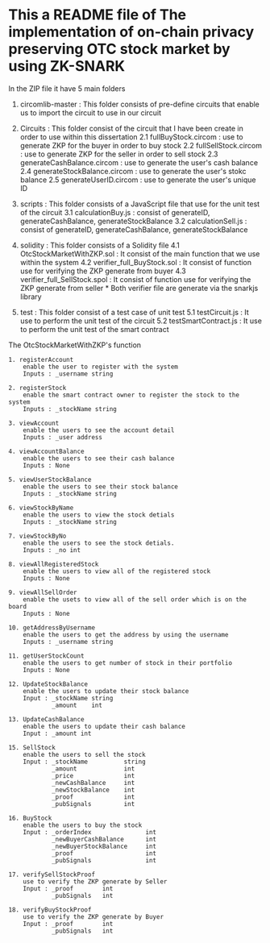# This a README file of The implementation of on-chain privacy preserving OTC stock market by using ZK-SNARK

In the ZIP file it have 5 main folders

1. circomlib-master : This folder consists of pre-define circuits that enable us to import the circuit to use in our circuit

2. Circuits : This folder consist of the circuit that I have been create in order to use within this dissertation
        2.1 fullBuyStock.circom                 : use to generate ZKP for the buyer in order to buy stock
        2.2 fullSellStock.circom                : use to generate ZKP for the seller in order to sell stock
        2.3 generateCashBalance.circom          : use to generate the user's cash balance
        2.4 generateStockBalance.circom         : use to generate the user's stokc balance
        2.5 generateUserID.circom               : use to generate the user's unique ID

3. scripts : This folder consists of a JavaScript file that use for the unit test of the circuit
        3.1 calculationBuy.js                   : consist of generateID, generateCashBalance, generateStockBalance 
        3.2 calculationSell.js                  : consist of generateID, generateCashBalance, generateStockBalance 

4. solidity : This folder consists of a Solidity file
        4.1 OtcStockMarketWithZKP.sol           : It consist of the main function that we use within the system
        4.2 verifier_full_BuyStock.sol          : It consist of function use for verifying the ZKP generate from buyer
        4.3 verifier_full_SellStock.spol        : It consist of function use for verifying the ZKP generate from seller
        * Both verifier file are generate via the snarkjs library

5. test : This folder consist of a test case of unit test
        5.1 testCircuit.js                      : It use to perform the unit test of the circuit
        5.2 testSmartContract.js                : It use to perform the unit test of the smart contract




The OtcStockMarketWithZKP's function

    1. registerAccount 
        enable the user to register with the system
        Inputs : _username string
    
    2. registerStock   
        enable the smart contract owner to register the stock to the system
        Inputs : _stockName string
    
    3. viewAccount
        enable the users to see the account detail
        Inputs : _user address
    
    4. viewAccountBalance
        enable the users to see their cash balance
        Inputs : None
    
    5. viewUserStockBalance
        enable the users to see their stock balance
        Inputs : _stockName string

    6. viewStockByName
        enable the users to view the stock detials 
        Inputs : _stockName string

    7. viewStockByNo
        enable the users to see the stock detials.
        Inputs : _no int

    8. viewAllRegisteredStock
        enable the users to view all of the registered stock
        Inputs : None

    9. viewAllSellOrder
        enable the usets to view all of the sell order which is on the board
        Inputs : None

    10. getAddressByUsername
        enable the users to get the address by using the username
        Inputs : _username string

    11. getUserStockCount
        enable the users to get number of stock in their portfolio
        Inputs : None

    12. UpdateStockBalance
        enable the users to update their stock balance
        Input : _stockName string
                _amount    int

    13. UpdateCashBalance
        enable the users to update their cash balance
        Input : _amount int

    15. SellStock
        enable the users to sell the stock
        Input : _stockName          string
                _amount             int
                _price              int
                _newCashBalance     int
                _newStockBalance    int
                _proof              int
                _pubSignals         int

    16. BuyStock
        enable the users to buy the stock
        Input : _orderIndex               int
                _newBuyerCashBalance      int
                _newBuyerStockBalance     int
                _proof                    int
                _pubSignals               int

    17. verifySellStockProof
        use to verify the ZKP generate by Seller
        Input : _proof        int 
                _pubSignals   int

    18. verifyBuyStockProof
        use to verify the ZKP generate by Buyer
        Input : _proof        int
                _pubSignals   int

    